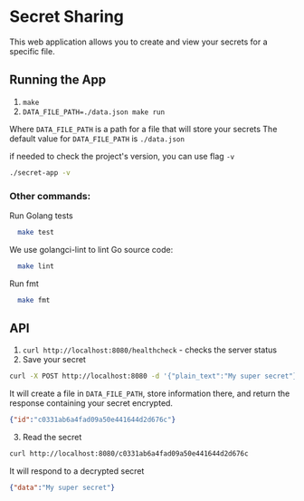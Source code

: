# Secret Sharing

This web application allows you to create and view your secrets for a specific file.

## Running the App

1. `make`
2. `DATA_FILE_PATH=./data.json make run`

Where `DATA_FILE_PATH` is a path for a file that will store your secrets
The default value for `DATA_FILE_PATH` is `./data.json`

if needed to check the project's version, you can use flag `-v`
```bash
./secret-app -v
```
### Other commands:

Run Golang tests
```bash
  make test
```

We use golangci-lint to lint Go source code:
```bash
  make lint
```

Run fmt
```bash
  make fmt
```

## API
1. `curl http://localhost:8080/healthcheck` - checks the server status
2. Save your secret
```bash
curl -X POST http://localhost:8080 -d '{"plain_text":"My super secret"}'
```
It will create a file in `DATA_FILE_PATH`, store information there, and return the response containing your secret encrypted.

```json
{"id":"c0331ab6a4fad09a50e441644d2d676c"}
```

3. Read the secret

```bash
curl http://localhost:8080/c0331ab6a4fad09a50e441644d2d676c
```

It will respond to a decrypted secret
```json
{"data":"My super secret"}
```
